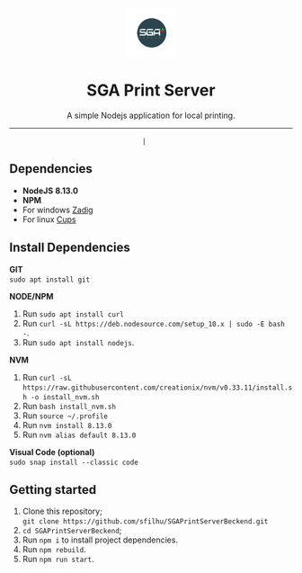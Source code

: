 <h1 align="center">
<br>
  <img src="icon.png" alt="GoBarber" width="90">
<br>
<br>
SGA Print Server
</h1>

<p align="center">A simple Nodejs application for local printing.</p>

<hr>

                                     |

## Dependencies

- **NodeJS** **8.13.0**
- **NPM**
- For windows [Zadig](https://zadig.akeo.ie/)
- For linux [Cups](https://localhost:631/)

## Install Dependencies

**GIT**<br />
`sudo apt install git`<br />

**NODE/NPM**<br />
1. Run `sudo apt install curl`<br />
2. Run `curl -sL https://deb.nodesource.com/setup_10.x | sudo -E bash -`.<br />
3. Run `sudo apt install nodejs`.<br />

**NVM**<br />
1. Run `curl -sL https://raw.githubusercontent.com/creationix/nvm/v0.33.11/install.sh -o install_nvm.sh`<br />
2. Run `bash install_nvm.sh`<br />
3. Run `source ~/.profile`<br />
4. Run `nvm install 8.13.0`<br />
5. Run `nvm alias default 8.13.0`<br />

**Visual Code (optional)**<br />
`sudo snap install --classic code`<br />


## Getting started

1. Clone this repository;<br />
`git clone https://github.com/sfilhu/SGAPrintServerBeckend.git`<br />
2. `cd SGAPrintServerBeckend`;<br />
3. Run `npm i` to install project dependencies.<br />
4. Run `npm rebuild`.<br />
4. Run `npm run start`.<br />